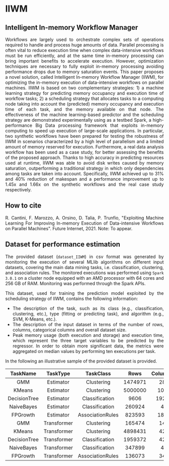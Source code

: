 # IIWM
## Intelligent In-memory Workflow Manager
<div style="text-align: justify">
Workflows are largely used to orchestrate complex sets of operations required to handle and process huge amounts of data. Parallel processing is often vital to reduce execution time when complex data-intensive workflows must be run efficiently, and at the same time in-memory processing can bring important benefits to accelerate execution. However, optimization techniques are necessary to fully exploit in-memory processing avoiding performance drops due to memory saturation events. This paper proposes a novel solution, called Intelligent In-memory Workflow Manager (IIWM), for optimizing the in-memory execution of data-intensive workflows on parallel machines. IIWM is based on two complementary strategies: 1) a machine learning strategy for predicting memory occupancy and execution time of workflow tasks; 2) a scheduling strategy that allocates tasks to a computing node taking into account the (predicted) memory occupancy and execution time of each task, and the memory available on that node.
The effectiveness of the machine learning-based predictor and the scheduling strategy are demonstrated experimentally using as a testbed Spark, a high-performance Big Data processing framework that exploits in-memory computing to speed up execution of large-scale applications.
In particular, two synthetic workflows have been prepared for testing the robustness of IIWM in scenarios characterized by a high level of parallelism and a limited amount of memory reserved for execution. Furthermore, a real data analysis workflow has been used as a case study, for better assessing the benefits of the proposed approach.
Thanks to high accuracy in predicting resources used at runtime, IIWM was able to avoid disk writes caused by memory saturation, outperforming a traditional strategy in which only dependencies among tasks are taken into account.
Specifically, IIWM achieved up to 31% and 40% reduction of makespan and a performance improvement up to 1.45x and 1.66x on the synthetic workflows and the real case study respectively.

## How to cite

R. Cantini, F. Marozzo, A. Orsino, D. Talia, P. Trunfio, "Exploiting Machine Learning For Improving In-memory Execution of Data-intensive Workflows on Parallel Machines". Future Internet, 2021. Note: To appear.

## Dataset for performance estimation

The provided dataset (```dataset_IIWM```) in csv format was generated by monitoring the execution of several MLlib algorithms on different input datasets, covering the main data mining tasks, i.e. classification, clustering, and association rules. The monitored executions was performed using ```Spark 3.0.1``` on a cluster node equipped with an AMD processor with 64 cores and 256 GB of RAM. Monitoring was performed through the Spark APIs.

This dataset, used for training the prediction model exploited by the scheduling strategy of IIWM, contains the following information:
- The description of the task, such as its class (e.g., classification, clustering, etc.), type (fitting or predicting task), and algorithm (e.g., SVM, K-Means, etc.). 
- The description of the input dataset in terms of the number of rows, columns, categorical columns and overall dataset size.
- Peak memory usage (both execution and storage) and execution time, which represent the three target variables to be predicted by the regressor. In order to obtain more significant data, the metrics were aggregated on median values by performing ten executions per task.

In the following an illustrative sample of the provided dataset is provided.

| TaskName | TaskType | TaskClass | Rows | Columns | CategoricalColumns | Size | PeakStorageMemory | PeakExecutionMemory | Duration |
|:-:|:-:|:-:|:-:|:-:|:-:|:-:|:-:|:-:|:-:|
| GMM | Estimator | Clustering | 1474971 | 28 | 0 | 87.0045 | 433.37 | 1413.5 | 108204 |
| KMeans | Estimator | Clustering | 5000000 | 104 | 0 | 1239.78 | 4624.52 | 4112 | 56233.5 |
| DecisionTree | Estimator | Classification | 9606 | 1921 | 0 | 84.9105 | 730.09 | 297.895 | 39292 |
| NaiveBayes | Estimator | Classification | 260924 | 4 | 0 | 13.4986 | 340.92 | 6982.82 | 16531.5 |
| FPGrowth | Estimator | AssociationRules | 823593 | 180 | 180 | 697 | 9493.85 | 1371.03 | 96071.5 |
| GMM | Transformer | Clustering | 165474 | 14 | 1 | 6.36604 | 2.34 | 1e-06 | 62.5 |
| KMeans | Transformer | Clustering | 4898431 | 42 | 3 | 648.887 | 3.23 | 1e-06 | 35 |
| DecisionTree | Transformer | Classification | 1959372 | 42 | 4 | 257.686 | 3.68 | 1e-06 | 65.5 |
| NaiveBayes | Transformer | Classification | 347899 | 4 | 0 | 17.9982 | 4.26 | 1e-06 | 92.5 |
| FPGrowth | Transformer | AssociationRules | 136073 | 34 | 34 | 13.5493 | 1229.95 | 633.5 | 52429 |

</div>

